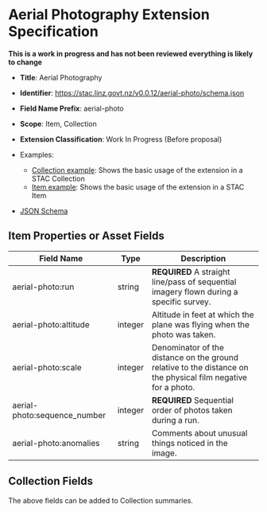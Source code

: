 # Aerial Photography Extension Specification

**This is a work in progress and has not been reviewed everything is likely to change**

- **Title**: Aerial Photography
- **Identifier**:
  <https://stac.linz.govt.nz/v0.0.12/aerial-photo/schema.json>
- **Field Name Prefix**: aerial-photo
- **Scope**: Item, Collection
- **Extension Classification**: Work In Progress (Before proposal)

- Examples:
  - [Collection example](https://stac.linz.govt.nz/v0.0.12/aerial-photo/examples/collection.json): Shows the basic usage of the
    extension in a STAC Collection
  - [Item example](https://stac.linz.govt.nz/v0.0.12/aerial-photo/examples/item.json): Shows the basic usage of the extension
    in a STAC Item
- [JSON Schema](https://stac.linz.govt.nz/v0.0.12/aerial-photo/schema.json)

## Item Properties or Asset Fields

| Field Name                   | Type    | Description                                                                                                   |
| ---------------------------- | ------- | ------------------------------------------------------------------------------------------------------------- |
| aerial-photo:run             | string  | **REQUIRED** A straight line/pass of sequential imagery flown during a specific survey.                       |
| aerial-photo:altitude        | integer | Altitude in feet at which the plane was flying when the photo was taken.                                      |
| aerial-photo:scale           | integer | Denominator of the distance on the ground relative to the distance on the physical film negative for a photo. |
| aerial-photo:sequence_number | integer | **REQUIRED** Sequential order of photos taken during a run.                                                   |
| aerial-photo:anomalies       | string  | Comments about unusual things noticed in the image.                                                           |

## Collection Fields

The above fields can be added to Collection summaries.
